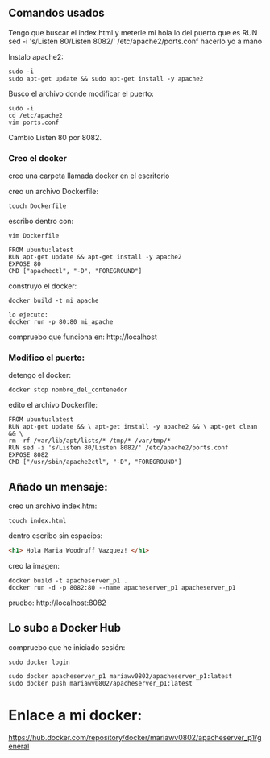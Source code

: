 ## Comandos usados

Tengo que buscar el index.html y meterle mi hola
lo del puerto que es RUN sed -i 's/Listen 80/Listen 8082/' /etc/apache2/ports.conf hacerlo yo a mano

Instalo apache2:
```console
sudo -i
sudo apt-get update && sudo apt-get install -y apache2
```

Busco el archivo donde modificar el puerto:
```console
sudo -i
cd /etc/apache2
vim ports.conf
```

Cambio Listen 80 por 8082.

### Creo el docker

creo una carpeta llamada docker en el escritorio

creo un archivo Dockerfile:
```console
touch Dockerfile
```

escribo dentro con:
```console
vim Dockerfile
```

```console
FROM ubuntu:latest
RUN apt-get update && apt-get install -y apache2
EXPOSE 80
CMD ["apachectl", "-D", "FOREGROUND"]
```

construyo el docker:
```console
docker build -t mi_apache
```

```console
lo ejecuto:
docker run -p 80:80 mi_apache
```

compruebo que funciona en: http://localhost


### Modifico el puerto: 

detengo el docker:
```console
docker stop nombre_del_contenedor
```

edito el archivo Dockerfile:

```console
FROM ubuntu:latest
RUN apt-get update && \ apt-get install -y apache2 && \ apt-get clean && \
rm -rf /var/lib/apt/lists/* /tmp/* /var/tmp/* 
RUN sed -i 's/Listen 80/Listen 8082/' /etc/apache2/ports.conf
EXPOSE 8082
CMD ["/usr/sbin/apache2ctl", "-D", "FOREGROUND"]
```


## Añado un mensaje:

creo un archivo index.htm:
```console
touch index.html
```

dentro escribo sin espacios:
```html
<h1> Hola Maria Woodruff Vazquez! </h1>
```

creo la imagen:

```console
docker build -t apacheserver_p1 .
docker run -d -p 8082:80 --name apacheserver_p1 apacheserver_p1
```

pruebo: http://localhost:8082


## Lo subo a Docker Hub

compruebo que he iniciado sesión:
```console
sudo docker login
```

```console
sudo docker apacheserver_p1 mariawv0802/apacheserver_p1:latest
sudo docker push mariawv0802/apacheserver_p1:latest
```


# Enlace a mi docker:

https://hub.docker.com/repository/docker/mariawv0802/apacheserver_p1/general

